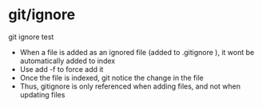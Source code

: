 git/ignore
=========

git ignore test

* When a file is added as an ignored file (added to .gitignore ), it wont be
automatically added to index
* Use add -f to force add it
* Once the file is indexed, git notice the change in the file
* Thus, gitignore is only referenced when adding files, and not when updating
files
